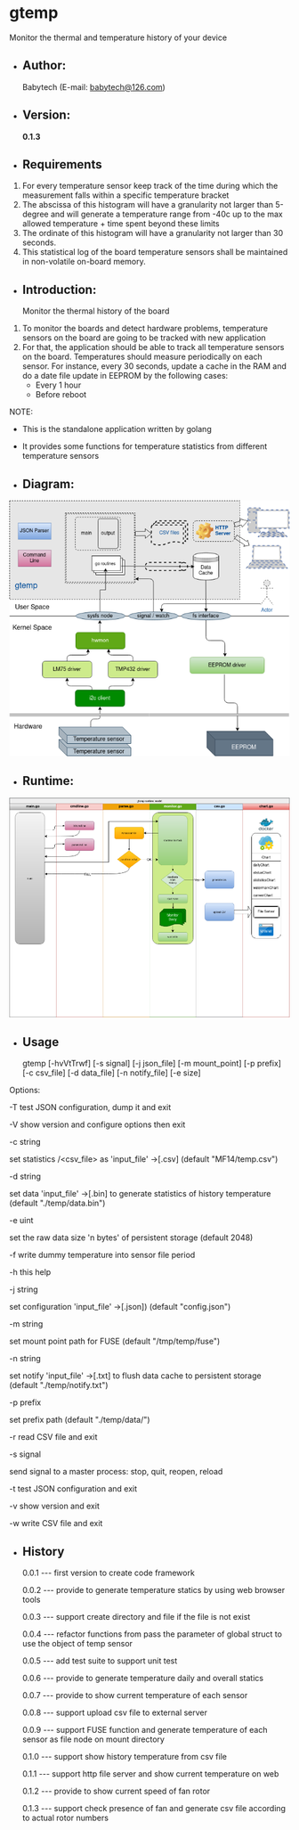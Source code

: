 # gtemp
Monitor the thermal and temperature history of your device

- Author:
  -
  Babytech (E-mail:  babytech@126.com)

- Version:
  -
  **0.1.3**

- Requirements
  -
1. For every temperature sensor keep track of the time during which the measurement falls within a specific temperature bracket
2. The abscissa of this histogram will have a granularity not larger than 5-degree and will generate a temperature range from -40c up to the max allowed temperature + time spent beyond these limits
3. The ordinate of this histogram will have a granularity not larger than 30 seconds.
4. This statistical log of the board temperature sensors shall be maintained in non-volatile on-board memory.

- Introduction:
  -
  Monitor the thermal history of the board
1. To monitor the boards and detect hardware problems, temperature sensors on the board are going to be tracked with new application
2. For that, the application should be able to track all temperature sensors on the board. Temperatures should measure periodically on each sensor.
   For instance, every 30 seconds, update a cache in the RAM and do a date file update in EEPROM by the following cases:
   - Every 1 hour
   - Before reboot

  NOTE:
  - This is the standalone application written by golang
  - It provides some functions for temperature statistics from different temperature sensors

- Diagram:
  -
![](images/gtemp.png)

- Runtime:
  -
![](images/runtime.png)

- Usage
  -
  gtemp [-hvVtTrwf] [-s signal] [-j json_file] [-m mount_point] [-p prefix] [-c csv_file] [-d data_file] [-n notify_file] [-e size]

Options:

-T	test JSON configuration, dump it and exit

-V	show version and configure options then exit

-c string

set statistics <product>/<csv_file> as 'input_file' ->[.csv] (default "MF14/temp.csv")

-d string

set data 'input_file' ->[.bin] to generate statistics of history temperature (default "./temp/data.bin")

-e uint

set the raw data size 'n bytes' of persistent storage <eeprom> (default 2048)

-f	write dummy temperature into sensor file period

-h	this help

-j string

set configuration 'input_file' ->[.json]) (default "config.json")

-m string

set mount point path for FUSE (default "/tmp/temp/fuse")

-n string

set notify 'input_file' ->[.txt] to flush data cache to persistent storage <eeprom> (default "./temp/notify.txt")

-p prefix

set prefix path (default "./temp/data/")

-r	read CSV file and exit

-s signal

send signal to a master process: stop, quit, reopen, reload

-t	test JSON configuration and exit

-v	show version and exit

-w	write CSV file and exit

- History
  -
  0.0.1 --- first version to create code framework

  0.0.2 --- provide to generate temperature statics by using web browser tools

  0.0.3 --- support create directory and file if the file is not exist

  0.0.4 --- refactor functions from pass the parameter of global struct to use the object of temp sensor

  0.0.5 --- add test suite to support unit test

  0.0.6 --- provide to generate temperature daily and overall statics

  0.0.7 --- provide to show current temperature of each sensor

  0.0.8 --- support upload csv file to external server

  0.0.9 --- support FUSE function and generate temperature of each sensor as file node on mount directory

  0.1.0 --- support show history temperature from csv file

  0.1.1 --- support http file server and show current temperature on web

  0.1.2 --- provide to show current speed of fan rotor

  0.1.3 --- support check presence of fan and generate csv file according to actual rotor numbers


